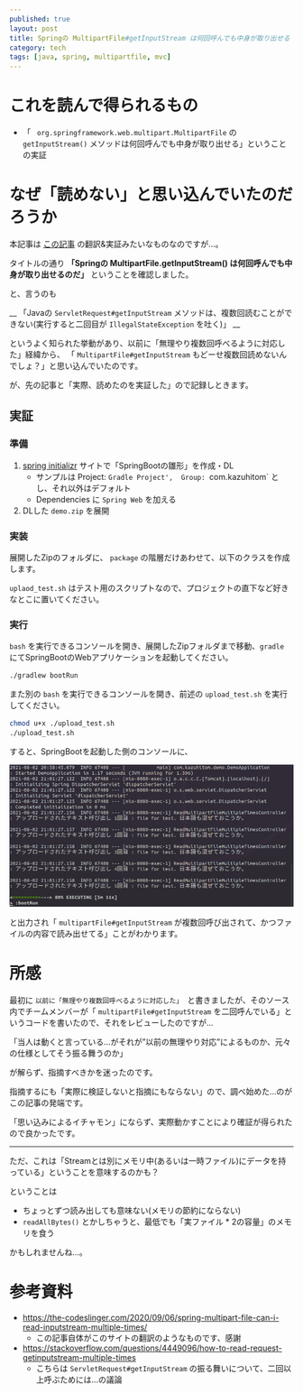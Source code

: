```yaml
---
published: true
layout: post
title: Springの MultipartFile#getInputStream は何回呼んでも中身が取り出せる
category: tech
tags: [java, spring, multipartfile, mvc]
---
```


# これを読んで得られるもの

- 「 ` org.springframework.web.multipart.MultipartFile` の `getInputStream()` メソッドは何回呼んでも中身が取り出せる」ということの実証

# なぜ「読めない」と思い込んでいたのだろうか

本記事は [この記事](https://the-codeslinger.com/2020/09/06/spring-multipart-file-can-i-read-inputstream-multiple-times/) の翻訳&実証みたいなものなのですが…。

タイトルの通り __「Springの MultipartFile.getInputStream() は何回呼んでも中身が取り出せるのだ」__ ということを確認しました。

と、言うのも

__ 「Javaの `ServletRequest#getInputStream` メソッドは、複数回読むことができない(実行すると二回目が `IllegalStateException` を吐く)」 __

というよく知られた挙動があり、以前に「無理やり複数回呼べるように対応した」経緯から、 「 `MultipartFile#getInputStream` もどーせ複数回読めないんでしょ？」と思い込んでいたのです。

が、先の記事と「実際、読めたのを実証した」ので記録しときます。

## 実証

### 準備

1. [spring initializr](https://start.spring.io/) サイトで「SpringBootの雛形」を作成・DL
    - サンプルは Project: `Gradle Project',  Group: `com.kazuhitom`  とし、それ以外はデフォルト
    - Dependencies に `Spring Web` を加える
0. DLした `demo.zip` を展開

### 実装

展開したZipのフォルダに、 `package` の階層だけあわせて、以下のクラスを作成します。

<script src="https://gist.github.com/kazuhito-m/c8018d8888aef192dfd867aa124aad5a.js"></script>

`uplaod_test.sh` はテスト用のスクリプトなので、プロジェクトの直下など好きなとこに置いてください。

### 実行

`bash` を実行できるコンソールを開き、展開したZipフォルダまで移動、`gradle` にてSpringBootのWebアプリケーションを起動してください。

```bash
./gradlew bootRun
```

また別の `bash` を実行できるコンソールを開き、前述の `upload_test.sh` を実行してください。

```bash
chmod u+x ./upload_test.sh
./upload_test.sh
```

すると、SpringBootを起動した側のコンソールに、

![実行した際のSpringBoot側のコンソール](/images/2021-08-02-execute-springboot-console.png)

と出力され「 `multipartFile#getInputStream` が複数回呼び出されて、かつファイルの内容で読み出せてる」ことがわかります。

# 所感

最初に `以前に「無理やり複数回呼べるように対応した」`　と書きましたが、そのソース内でチームメンバーが「 `multipartFile#getInputStream` を二回呼んでいる」というコードを書いたので、それをレビューしたのですが…

「当人は動くと言っている…がそれが”以前の無理やり対応”によるものか、元々の仕様としてそう振る舞うのか」

が解らず、指摘すべきかを迷ったのです。

指摘するにも「実際に検証しないと指摘にもならない」ので、調べ始めた…のがこの記事の発端です。

「思い込みによるイチャモン」にならず、実際動かすことにより確証が得られたので良かったです。

---

ただ、これは「Streamとは別にメモリ中(あるいは一時ファイル)にデータを持っている」ということを意味するのかも？

ということは

- ちょっとずつ読み出しても意味ない(メモリの節約にならない)
- `readAllBytes()` とかしちゃうと、最低でも「実ファイル * 2の容量」のメモリを食う

かもしれませんね…。

# 参考資料

- <https://the-codeslinger.com/2020/09/06/spring-multipart-file-can-i-read-inputstream-multiple-times/>
  - この記事自体がこのサイトの翻訳のようなものです、感謝
- <https://stackoverflow.com/questions/4449096/how-to-read-request-getinputstream-multiple-times>
  - こちらは `ServletRequest#getInputStream` の振る舞いについて、二回以上呼ぶためには…の議論